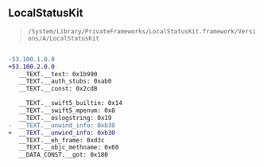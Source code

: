 ## LocalStatusKit

> `/System/Library/PrivateFrameworks/LocalStatusKit.framework/Versions/A/LocalStatusKit`

```diff

-53.100.1.0.0
+53.100.2.0.0
   __TEXT.__text: 0x1b990
   __TEXT.__auth_stubs: 0xab0
   __TEXT.__const: 0x2cd8

   __TEXT.__swift5_builtin: 0x14
   __TEXT.__swift5_mpenum: 0x8
   __TEXT.__oslogstring: 0x19
-  __TEXT.__unwind_info: 0xb38
+  __TEXT.__unwind_info: 0xb30
   __TEXT.__eh_frame: 0xd3c
   __TEXT.__objc_methname: 0x60
   __DATA_CONST.__got: 0x180

```
